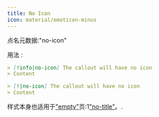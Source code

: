 ```yaml
---
title: No Icon
icon: material/emoticon-minus
---
```


点名元数据:"no-icon"

用法 :
```md
> [!info|no-icon] The callout will have no icon
> Content
```

```md
> [!|no-icon] The callout will have no icon
> Content
```

样式本身也适用于["empty"](。/combined-styling/page-1.md)页:1["no-title"](。/title-styling/page-1.md)。.